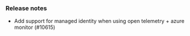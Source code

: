 ### Release notes

<!-- Please add your release notes in the following format:
- My change description (#PR)
-->
- Add support for managed identity when using open telemetry + azure monitor (#10615)
